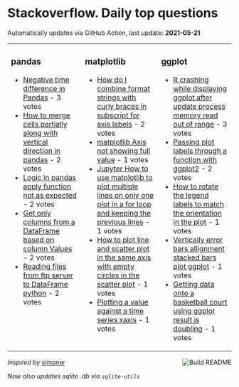 # Stackoverflow. Daily top questions 

Automatically updates via GitHub Action, last update: **<!-- date starts -->2021-05-21<!-- date ends -->**


<table><tr><td valign="top" width="33%">

### pandas
<!-- pandas starts -->
* [Negative time difference in Pandas](https://stackoverflow.com/questions/67637790/negative-time-difference-in-pandas) - 3 votes
* [How to merge cells partially along with vertical direction in pandas](https://stackoverflow.com/questions/67643620/how-to-merge-cells-partially-along-with-vertical-direction-in-pandas) - 2 votes
* [Logic in pandas apply function not as expected](https://stackoverflow.com/questions/67637346/logic-in-pandas-apply-function-not-as-expected) - 2 votes
* [Get only columns from a DataFrame based on column Values](https://stackoverflow.com/questions/67636083/get-only-columns-from-a-dataframe-based-on-column-values) - 2 votes
* [Reading files from ftp server to DataFrame python](https://stackoverflow.com/questions/67632631/reading-files-from-ftp-server-to-dataframe-python) - 2 votes
<!-- pandas ends -->
</td><td valign="top" width="34%">


### matplotlib
<!-- matplotlib starts -->
* [How do I combine format strings with curly braces in subscript for axis labels](https://stackoverflow.com/questions/67638127/how-do-i-combine-format-strings-with-curly-braces-in-subscript-for-axis-labels) - 2 votes
* [matplotlib Axis not showing full value](https://stackoverflow.com/questions/67639410/matplotlib-axis-not-showing-full-value) - 1 votes
* [Jupyter  How to use matplotlib to plot multiple lines on only one plot in a for loop and keeping the previous lines](https://stackoverflow.com/questions/67636941/jupyter-how-to-use-matplotlib-to-plot-multiple-lines-on-only-one-plot-in-a-for) - 1 votes
* [How to plot line and scatter plot in the same axis with empty circles in the scatter plot](https://stackoverflow.com/questions/67642329/how-to-plot-line-and-scatter-plot-in-the-same-axis-with-empty-circles-in-the-sca) - 1 votes
* [Plotting a value against a time series xaxis](https://stackoverflow.com/questions/67640226/plotting-a-value-against-a-time-series-x-axis) - 1 votes
<!-- matplotlib ends -->
</td><td valign="top" width="34%">


### ggplot
<!-- ggplot2 starts -->
* [R crashing while displaying ggplot after update process memory read out of range](https://stackoverflow.com/questions/67638836/r-crashing-while-displaying-ggplot-after-update-process-memory-read-out-of-rang) - 3 votes
* [Passing plot labels through a function with ggplot2](https://stackoverflow.com/questions/67642014/passing-plot-labels-through-a-function-with-ggplot2) - 2 votes
* [How to rotate the legend labels to match the orientation in the plot](https://stackoverflow.com/questions/67640077/how-to-rotate-the-legend-labels-to-match-the-orientation-in-the-plot) - 1 votes
* [Vertically error bars allignment stacked bars plot ggplot](https://stackoverflow.com/questions/67638419/vertically-error-bars-allignment-stacked-bars-plot-ggplot) - 1 votes
* [Getting data onto a basketball court using ggplot result is doubling](https://stackoverflow.com/questions/67632236/getting-data-onto-a-basketball-court-using-ggplot-result-is-doubling) - 1 votes
<!-- ggplot2 ends -->
</td></tr></table>

<a href="https://github.com/hp0404/hp0404/actions"><img src="https://github.com/hp0404/hp0404/workflows/Build%20README/badge.svg" align="right" alt="Build README"></a> <p>*Inspired by  [simonw](https://github.com/simonw/simonw)*</p> <p> *Now also updates sqlite .db via `sqlite-utils`* </p>
